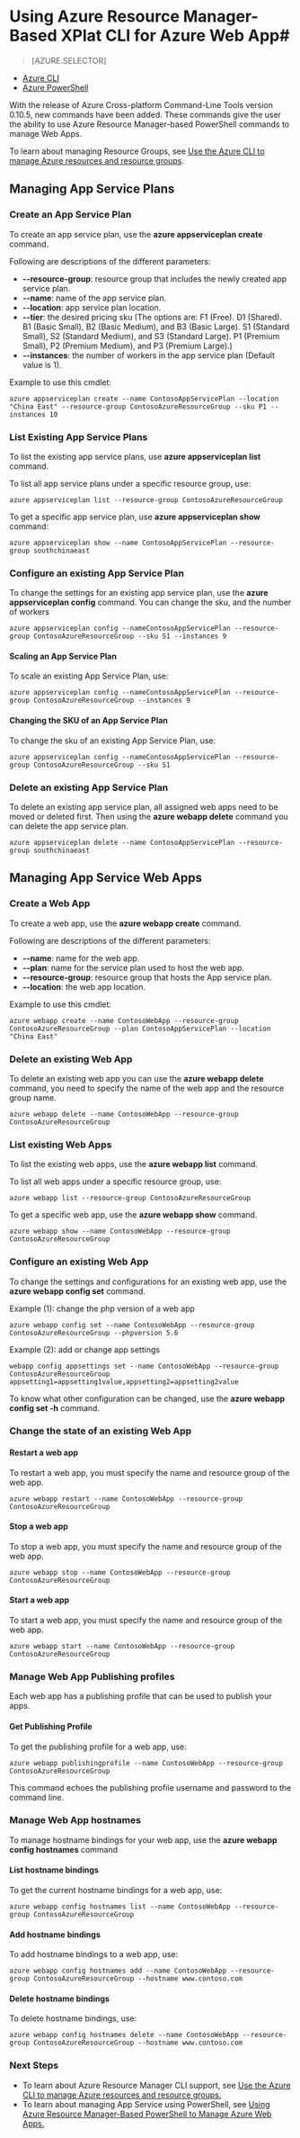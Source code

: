 <properties
	pageTitle="Azure Resource Manager-based Cross-platform Command Line Tools for Azure Web App | Azure"
	description="Learn how to use the new Azure Resource Manager-based Cross-platform Command Line Tools to manage your Azure Web Apps."
	services="app-service\web"
	documentationCenter=""
	authors="ahmedelnably"
	manager="stefsch"
	editor=""/>

<tags
	ms.service="app-service-web"
	ms.workload="web"
	ms.tgt_pltfrm="na"
	ms.devlang="na"
	ms.topic="article"
	ms.date="09/29/2016"
	wacn.date=""
	ms.author="aelnably"/>

# Using Azure Resource Manager-Based XPlat CLI for Azure Web App#

> [AZURE.SELECTOR]
- [Azure CLI](/documentation/articles/app-service-web-app-azure-resource-manager-xplat-cli/)
- [Azure PowerShell](/documentation/articles/app-service-web-app-azure-resource-manager-powershell/)

With the release of Azure Cross-platform Command-Line Tools version 0.10.5, new commands have been added. These commands give the user the ability to use Azure Resource Manager-based PowerShell commands to manage Web Apps.

To learn about managing Resource Groups, see [Use the Azure CLI to manage Azure resources and resource groups](/documentation/articles/xplat-cli-azure-resource-manager/). 


## Managing App Service Plans ##

### Create an App Service Plan ###
To create an app service plan, use the **azure appserviceplan create** command.

Following are descriptions of the different parameters:

- 	**--resource-group**: resource group that includes the newly created app service plan.
- 	**--name**: name of the app service plan.
- 	**--location**: app service plan location.
- 	**--tier**:  the desired pricing sku (The options are: F1 (Free). D1 (Shared). B1 (Basic Small), B2 (Basic Medium), and B3 (Basic Large). S1 (Standard Small), S2 (Standard Medium), and S3 (Standard Large). P1 (Premium Small), P2 (Premium Medium), and P3 (Premium Large).)
- 	**--instances**: the number of workers in the app service plan (Default value is 1).

Example to use this cmdlet:

    azure appserviceplan create --name ContosoAppServicePlan --location "China East" --resource-group ContosoAzureResourceGroup --sku P1 --instances 10

### List Existing App Service Plans ###

To list the existing app service plans, use **azure appserviceplan list** command.

To list all app service plans under a specific resource group, use:

    azure appserviceplan list --resource-group ContosoAzureResourceGroup

To get a specific app service plan, use **azure appserviceplan show** command:

    azure appserviceplan show --name ContosoAppServicePlan --resource-group southchinaeast

### Configure an existing App Service Plan ###

To change the settings for an existing app service plan, use the **azure appserviceplan config** command. You can change the sku, and the number of workers 

    azure appserviceplan config --nameContosoAppServicePlan --resource-group ContosoAzureResourceGroup --sku S1 --instances 9

#### Scaling an App Service Plan ####

To scale an existing App Service Plan, use:

    azure appserviceplan config --nameContosoAppServicePlan --resource-group ContosoAzureResourceGroup --instances 9

#### Changing the SKU of an App Service Plan ####

To change the sku of an existing App Service Plan, use:

    azure appserviceplan config --nameContosoAppServicePlan --resource-group ContosoAzureResourceGroup --sku S1


### Delete an existing App Service Plan ###

To delete an existing app service plan, all assigned web apps need to be moved or deleted first. Then using the **azure webapp delete** command you can delete the app service plan.

    azure appserviceplan delete --name ContosoAppServicePlan --resource-group southchinaeast

## Managing App Service Web Apps ##

### Create a Web App ###

To create a web app, use the **azure webapp create** command.

Following are descriptions of the different parameters:

- **--name**: name for the web app.
- **--plan**: name for the service plan used to host the web app.
- **--resource-group**: resource group that hosts the App service plan.
- **--location**: the web app location.

Example to use this cmdlet:

    azure webapp create --name ContosoWebApp --resource-group ContosoAzureResourceGroup --plan ContosoAppServicePlan --location "China East"

### Delete an existing Web App ###

To delete an existing web app you can use the **azure webapp delete** command, you need to specify the name of the web app and the resource group name.

    azure webapp delete --name ContosoWebApp --resource-group ContosoAzureResourceGroup

### List existing Web Apps ###

To list the existing web apps, use the **azure webapp list** command.

To list all web apps under a specific resource group, use:

    azure webapp list --resource-group ContosoAzureResourceGroup

To get a specific web app, use the **azure webapp show** command.

    azure webapp show --name ContosoWebApp --resource-group ContosoAzureResourceGroup

### Configure an existing Web App ###

To change the settings and configurations for an existing web app, use the **azure webapp config set** command.

Example (1): change the php version of a web app 

	azure webapp config set --name ContosoWebApp --resource-group ContosoAzureResourceGroup --phpversion 5.6

Example (2): add or change app settings

	webapp config appsettings set --name ContosoWebApp --resource-group ContosoAzureResourceGroup appsetting1=appsetting1value,appsetting2=appsetting2value

To know what other configuration can be changed, use the **azure webapp config set -h** command.

### Change the state of an existing Web App ###

#### Restart a web app ####

To restart a web app, you must specify the name and resource group of the web app.

    azure webapp restart --name ContosoWebApp --resource-group ContosoAzureResourceGroup

#### Stop a web app ####

To stop a web app, you must specify the name and resource group of the web app.

    azure webapp stop --name ContosoWebApp --resource-group ContosoAzureResourceGroup

#### Start a web app ####

To start a web app, you must specify the name and resource group of the web app.

    azure webapp start --name ContosoWebApp --resource-group ContosoAzureResourceGroup

### Manage Web App Publishing profiles ###

Each web app has a publishing profile that can be used to publish your apps.

#### Get Publishing Profile ####

To get the publishing profile for a web app, use:

    azure webapp publishingprofile --name ContosoWebApp --resource-group ContosoAzureResourceGroup

This command echoes the publishing profile username and password to the command line.

### Manage Web App hostnames ###

To manage hostname bindings for your web app, use the **azure webapp config hostnames** command  

#### List hostname bindings ####

To get the current hostname bindings for a web app, use:

    azure webapp config hostnames list --name ContosoWebApp --resource-group ContosoAzureResourceGroup

#### Add hostname bindings ####

To add hostname bindings to a web app, use:

    azure webapp config hostnames add --name ContosoWebApp --resource-group ContosoAzureResourceGroup --hostname www.contoso.com

#### Delete hostname bindings ####

To delete hostname bindings, use:

    azure webapp config hostnames delete --name ContosoWebApp --resource-group ContosoAzureResourceGroup --hostname www.contoso.com

### Next Steps ###
- To learn about Azure Resource Manager CLI support, see [Use the Azure CLI to manage Azure resources and resource groups.](/documentation/articles/xplat-cli-azure-resource-manager/)
- To learn about managing App Service using PowerShell, see [Using Azure Resource Manager-Based PowerShell to Manage Azure Web Apps.](/documentation/articles/app-service-web-app-azure-resource-manager-powershell/)
